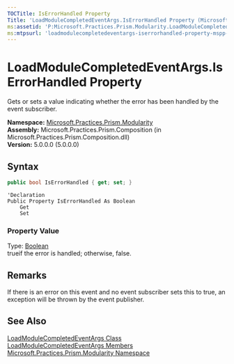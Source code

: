 ```yaml
---
TOCTitle: IsErrorHandled Property
Title: 'LoadModuleCompletedEventArgs.IsErrorHandled Property (Microsoft.Practices.Prism.Modularity)'
ms:assetid: 'P:Microsoft.Practices.Prism.Modularity.LoadModuleCompletedEventArgs.IsErrorHandled'
ms:mtpsurl: 'loadmodulecompletedeventargs-iserrorhandled-property-mspp-modularity.md'
---
```



# LoadModuleCompletedEventArgs.IsErrorHandled Property

Gets or sets a value indicating whether the error has been handled by the event subscriber.

**Namespace:** [Microsoft.Practices.Prism.Modularity](/patterns-practices/reference/mspp-regions-namespace)  
**Assembly:** Microsoft.Practices.Prism.Composition (in Microsoft.Practices.Prism.Composition.dll)  
**Version:** 5.0.0.0 (5.0.0.0)

## Syntax

```C#
public bool IsErrorHandled { get; set; }
```
```VB
'Declaration
Public Property IsErrorHandled As Boolean
	Get
	Set
```

### Property Value

Type: [Boolean](http://msdn.microsoft.com/en-us/library/a28wyd50)  
trueif the error is handled; otherwise, false.

## Remarks

 If there is an error on this event and no event subscriber sets this to true, an exception will be thrown by the event publisher.

## See Also

[LoadModuleCompletedEventArgs Class](/patterns-practices/reference/loadmodulecompletedeventargs-class-mspp-mefextensions-modularity)  
[LoadModuleCompletedEventArgs Members](/patterns-practices/reference/loadmodulecompletedeventargs-members-mspp-mefextensions-modularity)  
[Microsoft.Practices.Prism.Modularity Namespace](/patterns-practices/reference/mspp-regions-namespace)  